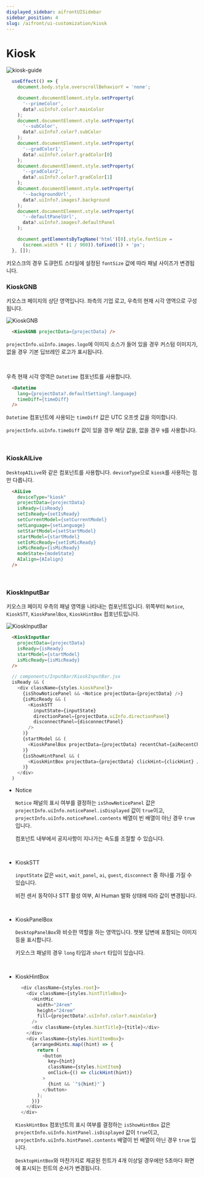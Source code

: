 ```yaml
---
displayed_sidebar: aifrontUISidebar
sidebar_position: 4
slug: /aifront/ui-customization/kiosk
---
```


# Kiosk

![kiosk-guide](//img/aifront/kiosk-guide.png)

```javascript
  useEffect(() => {
    document.body.style.overscrollBehaviorY = 'none';

    document.documentElement.style.setProperty(
      '--primeColor',
      data?.uiInfo?.color?.mainColor
    );
    document.documentElement.style.setProperty(
      '--subColor',
      data?.uiInfo?.color?.subColor
    );
    document.documentElement.style.setProperty(
      '--gradColor1',
      data?.uiInfo?.color?.gradColor[0]
    );
    document.documentElement.style.setProperty(
      '--gradColor2',
      data?.uiInfo?.color?.gradColor[1]
    );
    document.documentElement.style.setProperty(
      '--backgroundUrl',
      data?.uiInfo?.images?.background
    );
    document.documentElement.style.setProperty(
      '--defaultPanelUrl',
      data?.uiInfo?.images?.defaultPanel
    );

    document.getElementsByTagName('html')[0].style.fontSize =
      (screen.width * (1 / 900)).toFixed(1) + 'px';
  }, []);
```

키오스크의 경우 도큐먼트 스타일에 설정된 `fontSize` 값에 따라 패널 사이즈가 변경됩니다.

### KioskGNB

키오스크 페이지의 상단 영역입니다. 좌측의 기업 로고, 우측의 현재 시각 영역으로 구성됩니다.

![KioskGNB](/img/aifront/kiosk-gnb.png)

```html
  <KioskGNB projectData={projectData} />
```

`projectInfo.uiInfo.images.logo`에 이미지 소스가 들어 있을 경우 커스텀 이미지가, 없을 경우 기본 딥브레인 로고가 표시됩니다.

<br />

우측 현재 시각 영역은 `Datetime` 컴포넌트를 사용합니다.

```html
  <Datetime
    lang={projectData?.defaultSetting?.language}
    timeDiff={timeDiff}
  />
```

`Datetime` 컴포넌트에 사용되는 `timeDiff` 값은 UTC 오프셋 값을 의미합니다.

 `projectInfo.uiInfo.timeDiff` 값이 있을 경우 해당 값을, 없을 경우 `9`를 사용합니다.


<br />

### KioskAILive

`DesktopAILive`와 같은 컴포넌트를 사용합니다. `deviceType`으로 `kiosk`를 사용하는 점만 다릅니다.

```html
  <AiLive
    deviceType="kiosk"
    projectData={projectData}
    isReady={isReady}
    setIsReady={setIsReady}
    setCurrentModel={setCurrentModel}
    setLanguage={setLanguage}
    setStartModel={setStartModel}
    startModel={startModel}
    setIsMicReady={setIsMicReady}
    isMicReady={isMicReady}
    modeState={modeState}
    AIalign={AIalign}
  />
```

<br />

### KioskInputBar

키오스크 페이지 우측의 패널 영역을 나타내는 컴포넌트입니다. 위쪽부터 `Notice`, `KioskSTT`, `KioskPanelBox`, `KioskHintBox` 컴포넌트입니다.

![KioskInputBar](/img/aifront/kiosk-inputbar.png)

```html
  <KioskInputBar
    projectData={projectData}
    isReady={isReady}
    startModel={startModel}
    isMicReady={isMicReady}
  />
```
```javascript
  // components/InputBar/KioskInputBar.jsx
  isReady && (
    <div className={styles.kioskPanel}>
      {isShowNoticePanel && <Notice projectData={projectData} />}
      {isMicReady && (
        <KioskSTT
          inputState={inputState}
          directionPanel={projectData.uiInfo.directionPanel}
          disconnectPanel={disconnectPanel}
        />
      )}
      {startModel && (
        <KioskPanelBox projectData={projectData} recentChat={aiRecentChat} />
      )}
      {isShowHintPanel && (
        <KioskHintBox projectData={projectData} clickHint={clickHint} />
      )}
    </div>
  )
```

- Notice

  `Notice` 패널의 표시 여부를 결정하는 `isShowNoticePanel` 값은 `projectInfo.uiInfo.noticePanel.isDisplayed` 값이 `true`이고, `projectInfo.uiInfo.noticePanel.contents` 배열이 빈 배열이 아닌 경우 `true` 입니다.

  컴포넌트 내부에서 공지사항이 지나가는 속도를 조절할 수 있습니다.

  <br />

- KioskSTT
  
  `inputState` 값은  `wait`, `wait_panel`, `ai`, `guest`, `disconnect` 중 하나를 가질 수 있습니다.
  
  비전 센서 동작이나 STT 활성 여부, AI Human 발화 상태에 따라 값이 변경됩니다.

  <br />

- KioskPanelBox

  `DesktopPanelBox`와 비슷한 역할을 하는 영역입니다. 챗봇 답변에 포함되는 이미지 등을 표시합니다.

  키오스크 패널의 경우 `long` 타입과 `short` 타입이 있습니다.


  <br />

- KioskHintBox
  ```javascript
    <div className={styles.root}>
      <div className={styles.hintTitleBox}>
        <HintMic
          width="24rem"
          height="24rem"
          fill={projectData?.uiInfo?.color?.mainColor}
        />
        <div className={styles.hintTitle}>{title}</div>
      </div>
      <div className={styles.hintItemBox}>
        {arrangedHints.map((hint) => {
          return (
            <button
              key={hint}
              className={styles.hintItem}
              onClick={() => clickHint(hint)}
            >
              {hint && `"${hint}"`}
            </button>
          );
        })}
      </div>
    </div>
  ```

    `KioskHintBox` 컴포넌트의 표시 여부를 결정하는 `isShowHintBox` 값은 `projectInfo.uiInfo.hintPanel.isDisplayed` 값이 `true`이고, `projectInfo.uiInfo.hintPanel.contents` 배열이 빈 배열이 아닌 경우 `true` 입니다.

    `DesktopHintBox`와 마찬가지로 제공된 힌트가 4개 이상일 경우에만 5초마다 화면에 표시되는 힌트의 순서가 변경됩니다.

<br />